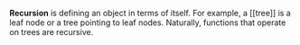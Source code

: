 **Recursion** is defining an object in terms of itself. For example, a [[tree]] is a leaf node or a tree pointing to leaf nodes. Naturally, functions that operate on trees are recursive.